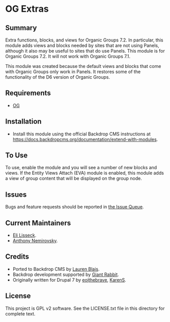 OG Extras
=========

Summary
-------

Extra functions, blocks, and views for Organic Groups 7.2. In particular, this module adds views and blocks needed by sites that are not using Panels, although it also may be useful to sites that do use Panels. This module is for Organic Groups 7.2. It will not work with Organic Groups 7.1.

This module was created because the default views and blocks that come with Organic Groups only work in Panels. It restores some of the functionality of the D6 version of Organic Groups.

Requirements
------------

- [OG](https://backdropcms.org/project/og)

Installation
------------

- Install this module using the official Backdrop CMS instructions at
  https://docs.backdropcms.org/documentation/extend-with-modules.

To Use
------

To use, enable the module and you will see a number of new blocks and views. If the Entity Views Attach (EVA) module is enabled, this module adds a view of group content that will be displayed on the group node.

Issues
------------

Bugs and feature requests should be reported in [the Issue Queue](https://github.com/backdrop-contrib/og_extras/issues).

Current Maintainers
-------------------

- [Eli Lisseck](https://github.com/elisseck).
- [Anthony Nemirovsky](https://github.com/anemirovsky).

Credits
-------

- Ported to Backdrop CMS by [Lauren Blais](https://github.com/lblais).
- Backdrop development supported by [Giant Rabbit](https://giantrabbit.com).
- Originally written for Drupal 7 by [eojthebrave](https://www.drupal.org/u/eojthebrave), [KarenS](https://www.drupal.org/u/karens).

License
-------

This project is GPL v2 software.
See the LICENSE.txt file in this directory for complete text.
